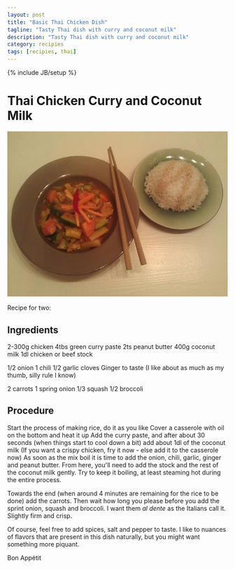```yaml
---
layout: post
title: "Basic Thai Chicken Dish"
tagline: "Tasty Thai dish with curry and coconut milk"
description: "Tasty Thai dish with curry and coconut milk"
category: recipies
tags: [recipies, thai]
---
```

{% include JB/setup %}

<h1>Thai Chicken Curry and Coconut Milk</h1>

<p><img src="/assets/images/dishes/thai.jpg" alt="Alt text" /></p>

<p>Recipe for two:</p>

<h2>Ingredients</h2>

<p>2-300g chicken
4tbs green curry paste
2ts peanut butter
400g coconut milk
1dl chicken or beef stock</p>

<p>1/2 onion
1 chili
1/2 garlic cloves
Ginger to taste (I like about as much as my thumb, silly rule I know)</p>

<p>2 carrots
1 spring onion
1/3 squash
1/2 broccoli</p>

<h2>Procedure</h2>

<p>Start the process of making rice, do it as you like
Cover a casserole with oil on the bottom and heat it up
Add the curry paste, and after about 30 seconds (when things start to cool down a bit) add about 1dl of the coconut milk
(If you want a crispy chicken, fry it now - else add it to the casserole now)
As soon as the mix boil it is time to add the onion, chili, garlic, ginger and peanut butter.
From here, you'll need to add the stock and the rest of the coconut milk gently. Try to keep it boiling, at least steaming hot during the entire process.</p>

<p>Towards the end (when around 4 minutes are remaining for the rice to be done) add the carrots. Then wait how long you please before you add the sprint onion, squash and broccoli. I want them <em>al dente</em> as the Italians call it. Slightly firm and crisp.</p>

<p>Of course, feel free to add spices, salt and pepper to taste. I like to nuances of flavors that are present in this dish naturally, but you might want something more piquant.</p>

<p>Bon Appétit</p>